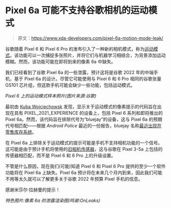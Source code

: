 # Pixel 6a 可能不支持谷歌相机的运动模式

> 原文：<https://www.xda-developers.com/pixel-6a-motion-mode-leak/>

谷歌随着 Pixel 6 和 Pixel 6 Pro 的发布引入了一种新的相机模式，称为[运动模式](https://www.xda-developers.com/google-pixel-6-motion-mode/)。该功能可以一次捕捉多张照片，并将它们与机器学习相结合，为背景添加运动模糊。然而，该功能可能在即将到来的像素 6a 中缺失。

我们已经看到了谷歌 Pixel 6a 的一些泄露，预计这将是谷歌 2022 年的中端手机，基于 Pixel 6a 的设计。尽管它可能使用与 Pixel 6 和 6 Pro 相同的谷歌张量 GS101 芯片组，但这款手机可能会缺少一些功能，包括运动模式。

*Pixel 6 上的运动模式样本照片(图片来源:谷歌)*

最初由 [Kuba Wojciechowsk](https://twitter.com/Za_Raczke) 发现，显示关于运动模式的像素提示的代码旨在出现在具有 PIXEL_2021_EXPERIENCE 的设备上，包括 Pixel 6 系列和即将推出的 Pixel 6a。然而，该代码旨在排除代号为“bluejay”的设备，这与 Pixel 6a 的预期代号相匹配——根据 *Android Police* 最近的一份报告，bluejay 名称[最近出现在零售库存系统](https://www.xda-developers.com/google-pixel-6a-pixel-watch-carrier-inventory-system/)。

在 Pixel 6a 上排除关于运动模式的提示可能是手机不支持相机功能的一个信号。这可能是由于预计手机将使用的[旧相机传感器](https://www.xda-developers.com/pixel-6a-launch-may-leak/)，这与谷歌在 Pixel 3-5a 上包括的传感器相匹配，而不是 Pixel 6 和 6 Pro 上的升级设置。

不管是什么原因，现在我们(可能)知道 Pixel 6 和 Pixel 6 Pro 提供的至少一个软件功能将在 Pixel 6a 上缺失。Pixel 6a 预计将在未来几个月内到来，因此我们可能不用等太久就可以了解更多关于谷歌 2022 年预算 Pixel 手机的信息。

感谢米莎尔·拉赫曼的提示！

*特色图片:像素 6a 的泄露渲染图(鸣谢:OnLeaks)*